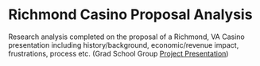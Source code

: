 # Richmond Casino Proposal Analysis
Research analysis completed on the proposal of a Richmond, VA Casino presentation including history/background, economic/revenue impact, frustrations, process etc. (Grad School Group [Project Presentation](https://github.com/bryce-bowles/richmond-casino-analysis/blob/5026e569a8f94ec31f48811f98dfe18c03de594b/richmond-casino.pptx))
